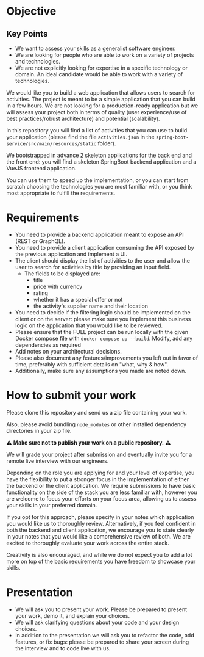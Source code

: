 # Objective

## Key Points

- We want to assess your skills as a generalist software engineer.
- We are looking for people who are able to work on a variety of projects and technologies.
- We are not explicitly looking for expertise in a specific technology or domain. An ideal candidate would be able to work with a variety of technologies.

We would like you to build a web application that allows users to search for activities.
The project is meant to be a simple application that you can build in a few hours.
We are not looking for a production-ready application but we will assess your project both in terms of quality (user experience/use of best practices/robust architecture) and potential (scalability).

In this repository you will find a list of activities that you can use to build your application (please find the file `activities.json` in the `spring-boot-service/src/main/resources/static` folder).

We bootstrapped in advance 2 skeleton applications for the back end and the front end: you will find a skeleton SpringBoot backend application and a VueJS frontend application.

You can use them to speed up the implementation, or you can start from scratch choosing the technologies you are most familiar with, or you think most appropriate to fulfill the requirements.

# Requirements

- You need to provide a backend application meant to expose an API (REST or GraphQL).
- You need to provide a client application consuming the API exposed by the previous application and implement a UI.
- The client should display the list of activities to the user and allow the user to search for activities by title by
  providing an input field.
  - The fields to be displayed are:
    - title
    - price with currency
    - rating
    - whether it has a special offer or not
    - the activity's supplier name and their location
- You need to decide if the filtering logic should be implemented on the client or on the server: please make sure you implement this business logic on the application that you would like to be reviewed.
- Please ensure that the FULL project can be run locally with the given Docker compose file with `docker compose up --build`. Modify, add any dependencies as required
- Add notes on your architectural decisions.
- Please also document any features/improvements you left out in favor of time, preferably with sufficient details on "what, why & how".
- Additionally, make sure any assumptions you made are noted down.

# How to submit your work

Please clone this repository and send us a zip file containing your work.

Also, please avoid bundling `node_modules` or other installed dependency directories in your zip file.

⚠️ **Make sure not to publish your work on a public repository.** ⚠️

We will grade your project after submission and eventually invite you for a remote live interview with our engineers.

Depending on the role you are applying for and your level of expertise, you have the flexibility to put a stronger focus in the implementation of either the backend or the client application. We require submissions to have basic functionality on the side of the stack you are less familiar with, however you are welcome to focus your efforts on your focus area, allowing us to assess your skills in your preferred domain.

If you opt for this approach, please specify in your notes which application you would like us to thoroughly review. Alternatively, if you feel confident in both the backend and client application, we encourage you to state clearly in your notes that you would like a comprehensive review of both. We are excited to thoroughly evaluate your work across the entire stack.

Creativity is also encouraged, and while we do not expect you to add a lot more on top of the basic requirements you have freedom to showcase your skills.

# Presentation

- We will ask you to present your work. Please be prepared to present your work, demo it, and explain your choices.
- We will ask clarifying questions about your code and your design choices.
- In addition to the presentation we will ask you to refactor the code, add features, or fix bugs:
  please be prepared to share your screen during the interview and to code live with us.
